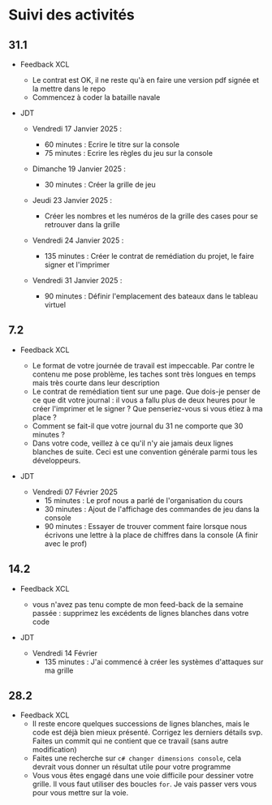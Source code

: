 # Suivi des activités

## 31.1

- Feedback XCL
    - Le contrat est OK, il ne reste qu'à en faire une version pdf signée et la mettre dans le repo
    - Commencez à coder la bataille navale

- JDT
    - Vendredi 17 Janvier 2025 :
        - 60 minutes : Ecrire le titre sur la console
        - 75 minutes : Ecrire les règles du jeu sur la console
    
    - Dimanche 19 Janvier 2025 :
        - 30 minutes : Créer la grille de jeu 
    
    - Jeudi 23 Janvier 2025 :
        - Créer les nombres et les numéros de la grille des cases pour se retrouver dans la grille
    
    - Vendredi 24 Janvier 2025 :
        - 135 minutes : Créer le contrat de remédiation du projet, le faire signer et l'imprimer
    
    - Vendredi 31 Janvier 2025 :
        - 90 minutes : Définir l'emplacement des bateaux dans le tableau virtuel 

## 7.2

- Feedback XCL
    - Le format de votre journée de travail est impeccable. Par contre le contenu me pose problème, les taches sont très longues en temps mais très courte dans leur description
    - Le contrat de remédiation tient sur une page. Que dois-je penser de ce que dit votre journal : il vous a fallu plus de deux heures pour le créer l'imprimer et le signer ? Que penseriez-vous si vous étiez à ma place ?
    - Comment se fait-il que votre journal du 31 ne comporte que 30 minutes ?
    - Dans votre code, veillez à ce qu'il n'y aie jamais deux lignes blanches de suite. Ceci est une convention générale parmi tous les développeurs.
 
- JDT
    - Vendredi 07 Février 2025 
        - 15 minutes : Le prof nous a  parlé de l'organisation du cours
        - 30 minutes : Ajout de l'affichage des commandes de jeu dans la console
        - 90 minutes : Essayer de trouver comment faire lorsque nous écrivons une lettre à la place de chiffres dans la console (A finir avec le prof)

## 14.2
- Feedback XCL
    - vous n'avez pas tenu compte de mon feed-back de la semaine passée : supprimez les excédents de lignes blanches dans votre code
 
- JDT
    - Vendredi 14 Février 
        - 135 minutes : J'ai commencé à créer les systèmes d'attaques sur ma grille

## 28.2

- Feedback XCL
    - Il reste encore quelques successions de lignes blanches, mais le code est déjà bien mieux présenté. Corrigez les derniers détails svp. Faites un commit qui ne contient que ce travail (sans autre modification)
    - Faites une recherche sur `c# changer dimensions console`, cela devrait vous donner un résultat utile pour votre programme
    - Vous vous êtes engagé dans une voie difficile pour dessiner votre grille. Il vous faut utiliser des boucles `for`. Je vais passer vers vous pour vous mettre sur la voie.